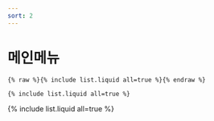 ```yaml
---
sort: 2
---
```


# 메인메뉴

```
{% raw %}{% include list.liquid all=true %}{% endraw %}

{% include list.liquid all=true %}
```

{% include list.liquid all=true %}
